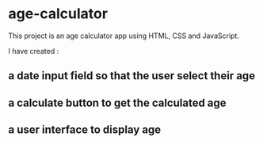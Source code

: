 # age-calculator 

This project is an age calculator app using HTML, CSS and JavaScript.

I have created :
## a date input field so that the user select their age
## a calculate button to get the calculated age
## a user interface to display age
